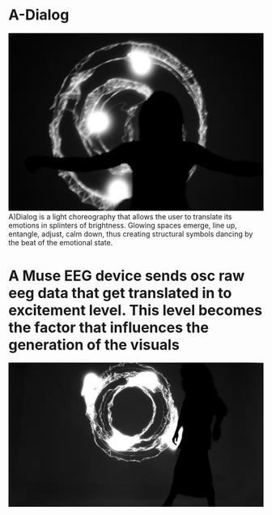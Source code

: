 # **A-Dialog**
![](https://github.com/In-dialog/A-Dialog/blob/master/img/_DSC0239.JPG)
A)Dialog is a light choreography that allows the user to translate its emotions in splinters of brightness. Glowing spaces emerge, line up, entangle, adjust, calm down, thus creating structural symbols dancing by the beat of the emotional state.
# A Muse EEG device sends  osc raw eeg data that get translated in to excitement level. This level becomes the factor that influences the generation of the visuals
![](https://github.com/In-dialog/A-Dialog/blob/master/img/27604612_601762306822316_1725891042_o.jpg)
